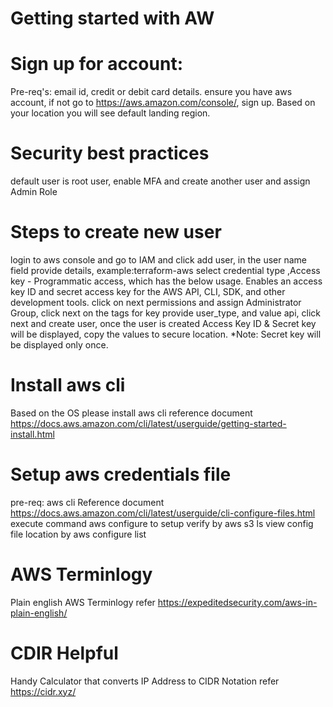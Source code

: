 # Getting started with AW

# Sign up for account:
Pre-req's: email id, credit or debit card details.
ensure you have aws account, if not go to https://aws.amazon.com/console/, sign up.
Based on your location you will see default landing region.

# Security best practices
default user is root user, enable MFA and create another user and assign Admin Role

# Steps to create new user
login to aws console and go to IAM and click add user, in the user name field provide details, example:terraform-aws
select credential type ,Access key - Programmatic access, which has the below usage.
Enables an access key ID and secret access key for the AWS API, CLI, SDK, and other development tools.
click on next permissions and assign Administrator Group, click next on the tags
for key provide user_type, and value api, click next and create user, once the user is created Access Key ID & Secret key will be displayed, copy the values to secure location. 
*Note: Secret key will be displayed only once.


# Install aws cli
Based on the OS please install aws cli reference document https://docs.aws.amazon.com/cli/latest/userguide/getting-started-install.html

# Setup aws credentials file
pre-req: aws cli
Reference document https://docs.aws.amazon.com/cli/latest/userguide/cli-configure-files.html
execute command aws configure to setup
verify by aws s3 ls
view config file location by aws configure list

# AWS Terminlogy 
Plain english AWS Terminlogy refer https://expeditedsecurity.com/aws-in-plain-english/

# CDIR Helpful
Handy Calculator that converts IP Address to CIDR Notation refer https://cidr.xyz/





